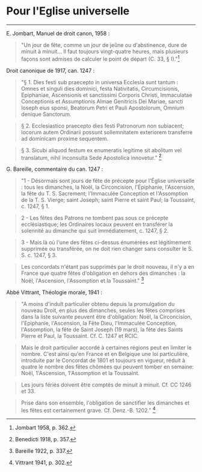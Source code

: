 # Pour l'Eglise universelle

***

E. Jombart, Manuel de droit canon, 1958 :

> "Un jour de fête, comme un jour de jeûne ou d'abstinence, dure de minuit à minuit... Il faut toujours vingt-quatre heures, mais plusieurs façons sont admises de calculer le point de départ (C. 33, § I)."[^1]

[^1]: Jombart 1958, p. 362.

Droit canonique de 1917, can. 1247 :

> "§ 1. Dies festi sub praecepto in universa Ecclesia sunt tantum : Omnes et singuli dies dominici, festa Nativitatis, Circumcisionis, Epiphaniae, Ascensionis et sanctissimi Corporis Christi, Immaculatae Conceptionis et Assumptionis Almae Genitricis Dei Mariae, sancti Ioseph eius sponsi, Beatorum Petri et Pauli Apostolorum, Omnium denique Sanctorum.

> § 2. Ecclesiastico praecepto dies festi Patronorum non subiacent; locorum autem Ordinarii possunt sollemnitatem exteriorem transferre ad dominicam proxime sequentem.

> § 3. Sicubi aliquod festum ex enumeratis legitime sit abolitum vel translatum, nihil inconsulta Sede Apostolica innovetur." [^2]

[^2]: Benedicti 1918, p. 357.

G. Bareille, commentaire du can. 1247 :

> "1 - Désormais sont jours de fête de précepte pour l'Église universelle : tous les dimanches, la Noël, la Circoncision, l'Épiphanie, l'Ascension, la fête du T. S. Sacrement; l'Immaculée Conception et l'Assomption de la T. S. Vierge; saint Joseph; saint Pierre et saint Paul; la Toussaint, c. 1247, § 1.

> 2 - Les fêtes des Patrons ne tombent pas sous ce précepte ecclésiastique; les Ordinaires locaux peuvent en transférer la solennité au dimanche qui suit immédiatement, c. 1247, § 2.

> 3 - Mais là où l'une des fêtes ci-dessus énumérées est légitimement supprimée ou transférée, on ne doit rien changer sans consulter le S. S. c.  1247, § 3.

> Les concordats n'étant pas supprimés par le droit nouveau, il n'y a en France que quatre fêtes d'obligation en dehors des dimanches : la Noël, l'Ascension, l'Assomption et la Toussaint." [^3]

[^3]: Bareille 1922, p. 337.

Abbé Vittrant, Théologie morale, 1941 :

> "A moins d'indult particulier obtenu depuis la promulgation du nouveau Droit, en plus des dimanches, seules les fêtes comprises dans la liste suivante peuvent être d'obligation: Noël, la Circoncision, l'Epiphanie, l'Ascension, la Fête Dieu, l'Immaculée Conception, l'Assomption, la fête de Saint Joseph (19 mars), la fête des Saints Pierre et Paul, la Toussaint. Cf. C. 1247 et RCIC.  

> Mais le droit particulier accordé à certaines régions peut en limiter le nombre. C'est ainsi qu'en France et en Belgique une loi particulière, introduite par le Concordat de 1801 et toujours en vigueur, réduit à quatre le nombre des fêtes chômées qui peuvent tomber en semaine: Noël, 1'Ascension, 1'Assomption et la Toussaint.

> Les jours fériés doivent être comptés de minuit à minuit. Cf.  CC 1246 et 33.

> Prise dans son ensemble, l'obligation de sanctifier les dimanches et les fêtes est certainement grave. Cf. Denz.-B. 1202." [^4]

[^4]: Vittrant 1941, p. 302.
